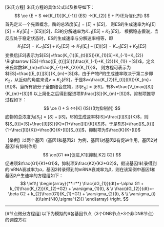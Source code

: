 
[米氏方程] 米氏方程的具体公式以及推导如下：
$$
\ce {E + S <=>[K_{1}][K_{-1}] {ES} ->[K_{2}] E + P}(E为催化剂)
$$
首先定义一个先置概念，酶的总浓度$[E_{t}]=[E]+[ES]$，
则$ES$的生成速率为$K_{1}[E][S]=K_{1}([E_{t}]-[ES])[S]$，$ES$的分解速率为$K_{-1}[ES]+K_{2}[ES]$，
根据稳态假说，当反应处于稳定状态时，$ES$的生成速率与分解速率相等，即$$K_{1}[ES]=K_{-1}[ES]+K_{2}[ES] \Rightarrow K_{1}([E_{t}]-[E])[S]=K_{-1}[ES]+K_{2}[ES]$$
变换后$[ES]$表示为$[ES]=\frac{K_{1}[E_{t}][S]}{K_{1}[S]+K_{-1}+K_{2}} \Rightarrow [ES]=\frac{[E_{t}][S]}{\frac{K_{-1}+K_{2}}{K_{1}} +[S]}$，定义米氏常数$K_{m}=\frac{K_{-1}+K_{2}}{K_{1}}$，
则方程可表示为$[ES]=\frac{[E_{t}][S]}{K_{m}+[S]}$，由于产物$P$的生成速率取决于第二步即$K_{2}$，从近似的角度来说$v \approx K_{2}[ES]$，于是$v=\frac{K_{2}[E_{t]}][S]}{K_{m}+[S]}$，当所有酶分子全部结合底物，即$[E_{t]}]=[ES]$，有$v=\frac{V_{max}[S]}{K_{m}+[S]}$
以上简化之后得到促进项$\frac{[S]}{K_{m}+[S]}$，抑制项推导过程如下：
$$
\ce {I + S <=>[K] {IS}}(I为抑制剂)
$$
底物的总浓度为$[S_{t}]=[S]+[IS]$，$IS$的生成速率$[IS]=\frac{[I][S]}{K}$，则$[S_{t}]=[S]+\frac{[I][S]}{K}=(1+\frac{[I]}{K})[S]$，于是$[S]=\frac{[S_{t}]}{1+\frac{[I]}{K}}=\frac{K}{K+[I]}[S_{t}]$，抑制项为$\frac{K}{K+[I]}$

【举例】以两个基因（基因1和基因2）为例，基因1对基因2有促进作用，基因2对基因1有抑制作用
$$
\ce{G1 <=>[促进,K1][抑制,K2] G2}
$$
促进项$\frac{G1}{K1+G1}$，抑制项$\frac{K2}{K2+G2}$，假设基因1转录得到的mRNA衰减率为$\alpha$，基因2转录得到的mRNA衰减率为$\beta$，则在该案例中基因1和基因2产生速率的方程组如下：
$$
\left\{
\begin{array}{**lr**}
\frac{dG_{1}}{dt}=-\alpha G1 + k_{1}\frac{K_{2}}{K_{2}+G2} + \varsigma_{1}(t), & \\
\frac{dG_{2}}{dt}=-\beta G2 + k_{2}\frac{G1}{K_{1}+G1} + \varsigma_{2}(t), & \\
\varsigma_{i}(t)\sim{N(0,\sigma^{2})}
\end{array}
\right.
$$

---

[6节点微分方程组] 以下为模拟的6各基因节点（3个DNB节点+3个非DNB节点）的调控方程